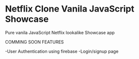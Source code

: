 # Netflix Clone Vanila JavaScript Showcase

Pure vanila JavaScript Netflix lookalike Showcase app

COMMING SOON FEATURES

-User Authentication using firebase
-Login/signup page
